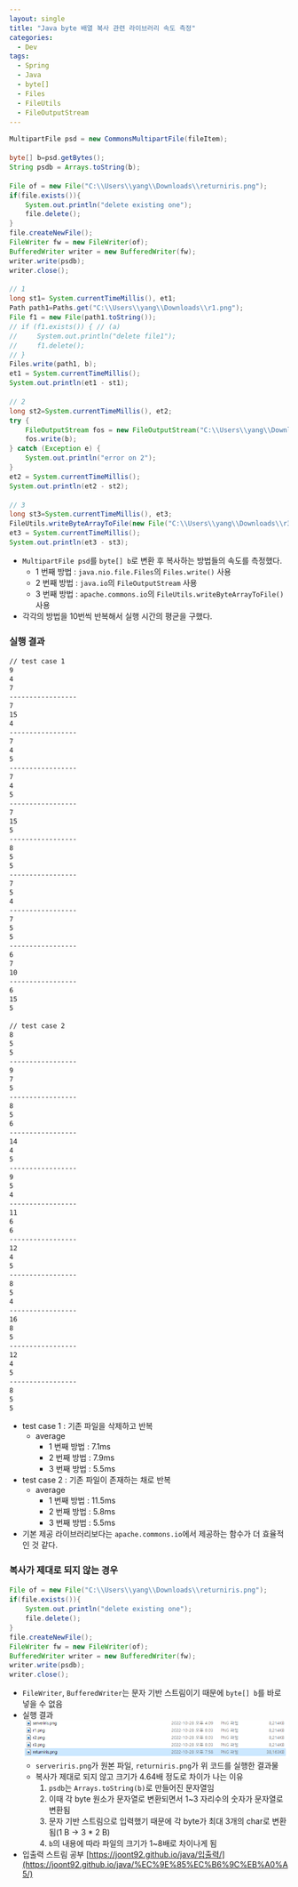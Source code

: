 ```yaml
---
layout: single
title: "Java byte 배열 복사 관련 라이브러리 속도 측정"
categories:
  - Dev
tags:
  - Spring
  - Java
  - byte[]
  - Files
  - FileUtils
  - FileOutputStream
---
```


```java
MultipartFile psd = new CommonsMultipartFile(fileItem);

byte[] b=psd.getBytes();
String psdb = Arrays.toString(b);

File of = new File("C:\\Users\\yang\\Downloads\\returniris.png");
if(file.exists()){
    System.out.println("delete existing one");
    file.delete();
}
file.createNewFile();
FileWriter fw = new FileWriter(of);
BufferedWriter writer = new BufferedWriter(fw);
writer.write(psdb);
writer.close();

// 1
long st1= System.currentTimeMillis(), et1;
Path path1=Paths.get("C:\\Users\\yang\\Downloads\\r1.png");
File f1 = new File(path1.toString());
// if (f1.exists()) { // (a)
//     System.out.println("delete file1");
//     f1.delete();
// }
Files.write(path1, b);
et1 = System.currentTimeMillis();
System.out.println(et1 - st1);

// 2
long st2=System.currentTimeMillis(), et2;
try {
    FileOutputStream fos = new FileOutputStream("C:\\Users\\yang\\Downloads\\r2.png");
    fos.write(b);
} catch (Exception e) {
    System.out.println("error on 2");
}
et2 = System.currentTimeMillis();
System.out.println(et2 - st2);

// 3
long st3=System.currentTimeMillis(), et3;
FileUtils.writeByteArrayToFile(new File("C:\\Users\\yang\\Downloads\\r3.png"), b);
et3 = System.currentTimeMillis();
System.out.println(et3 - st3);
```

- `MultipartFile psd`를 `byte[] b`로 변환 후 복사하는 방법들의 속도를 측정했다.
  - 1 번째 방법 : `java.nio.file.Files`의 `Files.write()` 사용
  - 2 번째 방법 : `java.io`의 `FileOutputStream` 사용
  - 3 번째 방법 : `apache.commons.io`의 `FileUtils.writeByteArrayToFile()` 사용
- 각각의 방법을 10번씩 반복해서 실행 시간의 평균을 구했다.

### 실행 결과

```
// test case 1
9
4
7
-----------------
7
15
4
-----------------
7
4
5
-----------------
7
4
5
-----------------
7
15
5
-----------------
8
5
5
-----------------
7
5
4
-----------------
7
5
5
-----------------
6
7
10
-----------------
6
15
5

// test case 2
8
5
5
-----------------
9
7
5
-----------------
8
5
6
-----------------
14
4
5
-----------------
9
5
4
-----------------
11
6
6
-----------------
12
4
5
-----------------
8
5
4
-----------------
16
8
5
-----------------
12
4
5
-----------------
8
5
5
```

- test case 1 : 기존 파일을 삭제하고 반복
  - average
    - 1 번째 방법 : 7.1ms
    - 2 번째 방법 : 7.9ms
    - 3 번째 방법 : 5.5ms
- test case 2 : 기존 파일이 존재하는 채로 반복
  - average
    - 1 번째 방법 : 11.5ms
    - 2 번째 방법 : 5.8ms
    - 3 번째 방법 : 5.5ms
- 기본 제공 라이브러리보다는 `apache.commons.io`에서 제공하는 함수가 더 효율적인 것 같다.

### 복사가 제대로 되지 않는 경우

```java
File of = new File("C:\\Users\\yang\\Downloads\\returniris.png");
if(file.exists()){
    System.out.println("delete existing one");
    file.delete();
}
file.createNewFile();
FileWriter fw = new FileWriter(of);
BufferedWriter writer = new BufferedWriter(fw);
writer.write(psdb);
writer.close();
```

- `FileWriter`, `BufferedWriter`는 문자 기반 스트림이기 때문에 `byte[] b`를 바로 넣을 수 없음
- 실행 결과  
  ![byte copy](https://raw.githubusercontent.com/siriyaoff/siriyaoff.github.io/master/assets/img/java-byte-copy.png)
  - `serveriris.png`가 원본 파일, `returniris.png`가 위 코드를 실행한 결과물
  - 복사가 제대로 되지 않고 크기가 4.64배 정도로 차이가 나는 이유
    1. `psdb`는 `Arrays.toString(b)`로 만들어진 문자열임
    2. 이때 각 byte 원소가 문자열로 변환되면서 1~3 자리수의 숫자가 문자열로 변환됨
    3. 문자 기반 스트림으로 입력했기 때문에 각 byte가 최대 3개의 char로 변환됨(1 B → 3 \* 2 B)
    4. `b`의 내용에 따라 파일의 크기가 1~8배로 차이나게 됨
- 입출력 스트림 공부
  [https://joont92.github.io/java/입출력/](https://joont92.github.io/java/%EC%9E%85%EC%B6%9C%EB%A0%A5/)
